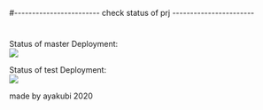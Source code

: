 #------------------------ check status of prj -----------------------
#
Status of master Deployment:<br>
<img src="https://github.com/aayakubi/hub/workflows/hub-act/badge.svg?branch=master"><br>

Status of test Deployment:<br>
<img src="https://github.com/aayakubi/hub/workflows/hub-act-test/badge.svg?branch=master"><br>


made by ayakubi 2020
